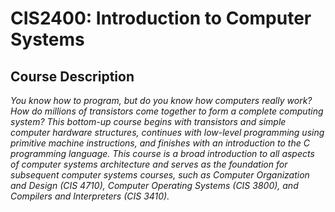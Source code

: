# CIS2400: Introduction to Computer Systems

## Course Description
_You know how to program, but do you know how computers really work? How do millions of transistors come together to form a complete computing system? This bottom-up course begins with transistors and simple computer hardware structures, continues with low-level programming using primitive machine instructions, and finishes with an introduction to the C programming language. This course is a broad introduction to all aspects of computer systems architecture and serves as the foundation for subsequent computer systems courses, such as Computer Organization and Design (CIS 4710), Computer Operating Systems (CIS 3800), and Compilers and Interpreters (CIS 3410)._
